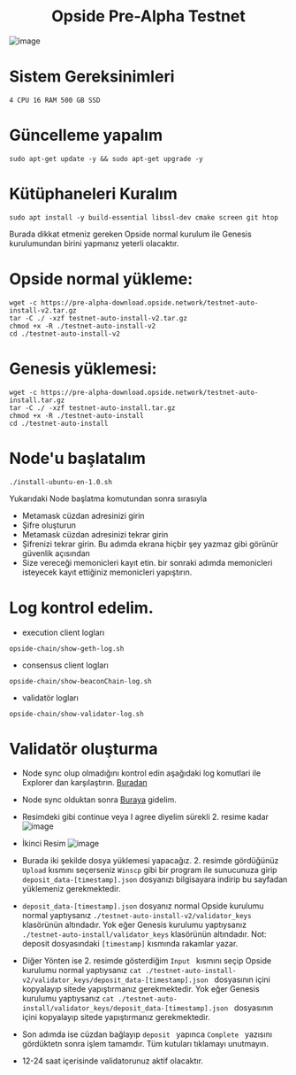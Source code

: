 <h1 align="center"> Opside Pre-Alpha Testnet </h1>


![image](https://mirror-media.imgix.net/publication-images/264V2J4Zoi9uiQk9NIK4k.png?height=640&width=1280&h=640&w=1280&auto=compress)

# Sistem Gereksinimleri

```
4 CPU 16 RAM 500 GB SSD
```
# Güncelleme yapalım

``` 
sudo apt-get update -y && sudo apt-get upgrade -y 

```
# Kütüphaneleri Kuralım

``` 
sudo apt install -y build-essential libssl-dev cmake screen git htop

```
Burada dikkat etmeniz gereken Opside normal kurulum ile Genesis kurulumundan birini yapmanız yeterli olacaktır. 

# Opside normal yükleme:

``` 
wget -c https://pre-alpha-download.opside.network/testnet-auto-install-v2.tar.gz 
tar -C ./ -xzf testnet-auto-install-v2.tar.gz
chmod +x -R ./testnet-auto-install-v2
cd ./testnet-auto-install-v2

```
# Genesis yüklemesi:

```
wget -c https://pre-alpha-download.opside.network/testnet-auto-install.tar.gz 
tar -C ./ -xzf testnet-auto-install.tar.gz
chmod +x -R ./testnet-auto-install
cd ./testnet-auto-install

```
# Node'u başlatalım

``` 
./install-ubuntu-en-1.0.sh

```
Yukarıdaki Node başlatma komutundan sonra sırasıyla
* Metamask cüzdan adresinizi girin
* Şifre oluşturun
* Metamask cüzdan adresinizi tekrar girin
* Şifrenizi tekrar girin. Bu adımda ekrana hiçbir şey yazmaz gibi görünür güvenlik açısından
* Size vereceği memonicleri kayıt etin. bir sonraki adımda memonicleri isteyecek kayıt ettiğiniz memonicleri yapıştırın.

# Log kontrol edelim.

* execution client logları
```
opside-chain/show-geth-log.sh
```

* consensus client logları
```
opside-chain/show-beaconChain-log.sh
```
* validatör logları
```
opside-chain/show-validator-log.sh

```

# Validatör oluşturma
* Node sync olup olmadığını kontrol edin aşağıdaki log komutlari ile Explorer dan karşılaştırın. [Buradan](https://pre-alpha-beacon.opside.info/blocks)

* Node sync olduktan sonra [Buraya](https://opside.network/validator/deposit) gidelim.

* Resimdeki gibi continue veya I agree diyelim sürekli 2. resime kadar
![image](https://github.com/mcw00/Opside/assets/84830960/89309cd5-7d05-4a7c-97a6-789a53da63d9)

* İkinci Resim
![image](https://github.com/mcw00/Opside/assets/84830960/6165eb9b-d7a2-4d91-9979-14d311ac7830)

* Burada iki şekilde dosya yüklemesi yapacağız. 2. resimde gördüğünüz `Upload` kısmını seçerseniz `Winscp` gibi bir program ile sunucunuza girip `deposit_data-[timestamp].json` dosyanızı bilgisayara indirip bu sayfadan yüklemeniz gerekmektedir.
* `deposit_data-[timestamp].json` dosyanız normal Opside kurulumu normal yaptıysanız `./testnet-auto-install-v2/validator_keys` klasörünün altındadır. Yok eğer Genesis kurulumu yaptıysanız `./testnet-auto-install/validator_keys` klasörünün altındadır. Not: deposit dosyasındaki  `[timestamp]` kısmında rakamlar yazar.
* Diğer Yönten ise 2. resimde gösterdiğim  `Input ` kısmını seçip Opside kurulumu normal yaptıysanız  `cat ./testnet-auto-install-v2/validator_keys/deposit_data-[timestamp].json ` dosyasının içini kopyalayıp sitede yapıştırmanız gerekmektedir. Yok eğer Genesis kurulumu yaptıysanız  `cat ./testnet-auto-install/validator_keys/deposit_data-[timestamp].json ` dosyasının içini kopyalayıp sitede yapıştırmanız gerekmektedir.
* Son adımda ise cüzdan bağlayıp  `deposit ` yapınca  `Complete ` yazısını gördüktetn sonra işlem tamamdır. Tüm kutuları tıklamayı unutmayın.
* 12-24 saat içerisinde validatorunuz aktif olacaktır.
